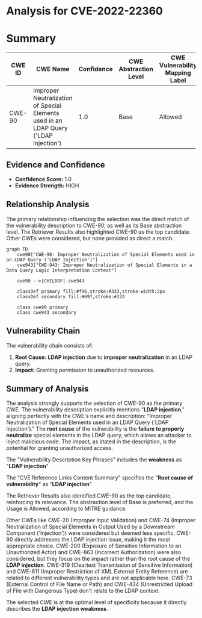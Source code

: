 # Analysis for CVE-2022-22360

# Summary
| CWE ID | CWE Name | Confidence | CWE Abstraction Level | CWE Vulnerability Mapping Label | CWE-Vulnerability Mapping Notes |
|---|---|---|---|---|---|
| CWE-90 | Improper Neutralization of Special Elements used in an LDAP Query ('LDAP Injection') | 1.0 | Base | Allowed | Primary CWE |

## Evidence and Confidence

*   **Confidence Score:** 1.0
*   **Evidence Strength:** HIGH

## Relationship Analysis
The primary relationship influencing the selection was the direct match of the vulnerability description to CWE-90, as well as its Base abstraction level. The Retriever Results also highlighted CWE-90 as the top candidate. Other CWEs were considered, but none provided as direct a match.

```mermaid
graph TD
    cwe90["CWE-90: Improper Neutralization of Special Elements used in an LDAP Query ('LDAP Injection')"]
    cwe943["CWE-943: Improper Neutralization of Special Elements in a Data Query Logic Interpretation Context"]
    
    cwe90 -->|CHILDOF| cwe943
    
    classDef primary fill:#f96,stroke:#333,stroke-width:2px
    classDef secondary fill:#69f,stroke:#333
    
    class cwe90 primary
    class cwe943 secondary
```

## Vulnerability Chain
The vulnerability chain consists of:
1.  **Root Cause:** **LDAP injection** due to **improper neutralization** in an LDAP query.
2.  **Impact:** Granting permission to unauthorized resources.

## Summary of Analysis
The analysis strongly supports the selection of CWE-90 as the primary CWE. The vulnerability description explicitly mentions "**LDAP injection**," aligning perfectly with the CWE's name and description: "Improper Neutralization of Special Elements used in an LDAP Query ('LDAP Injection')." The **root cause** of the vulnerability is the **failure to properly neutralize** special elements in the LDAP query, which allows an attacker to inject malicious code. The impact, as stated in the description, is the potential for granting unauthorized access.

The "Vulnerability Description Key Phrases" includes the **weakness** as "**LDAP injection**"

The "CVE Reference Links Content Summary" specifies the "**Root cause of vulnerability**" as "**LDAP injection**"

The Retriever Results also identified CWE-90 as the top candidate, reinforcing its relevance. The abstraction level of Base is preferred, and the Usage is Allowed, according to MITRE guidance.

Other CWEs like CWE-20 (Improper Input Validation) and CWE-74 (Improper Neutralization of Special Elements in Output Used by a Downstream Component ('Injection')) were considered but deemed less specific. CWE-90 directly addresses the LDAP injection issue, making it the most appropriate choice.
CWE-200 (Exposure of Sensitive Information to an Unauthorized Actor) and CWE-863 (Incorrect Authorization) were also considered, but they focus on the impact rather than the root cause of the **LDAP injection**.
CWE-319 (Cleartext Transmission of Sensitive Information) and CWE-611 (Improper Restriction of XML External Entity Reference) are related to different vulnerability types and are not applicable here.
CWE-73 (External Control of File Name or Path) and CWE-434 (Unrestricted Upload of File with Dangerous Type) don't relate to the LDAP context.

The selected CWE is at the optimal level of specificity because it directly describes the **LDAP injection** **weakness**.